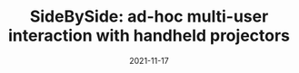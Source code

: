---
title: 'SideBySide: ad-hoc multi-user interaction with handheld projectors'
authors: 'Karl D.D. Willim, Ivan Poupyrev, Scott E. Hudson, Moshe Mahler'
venue: 'UIST 2011'
doi: 'ttps://doi.org/10.1145/2047196.2047254'
reason: 'I am personally interested in making use of this interaction space for my next project with laser projectors. I would be happy to learn if you have come across papers that make use of such an idea.'
picked_by: 'Biswaksen'
date: 2021-11-17
---